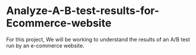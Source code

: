 # Analyze-A-B-test-results-for-Ecommerce-website
For this project, We will be working to understand the results of an A/B test run by an e-commerce website. 

